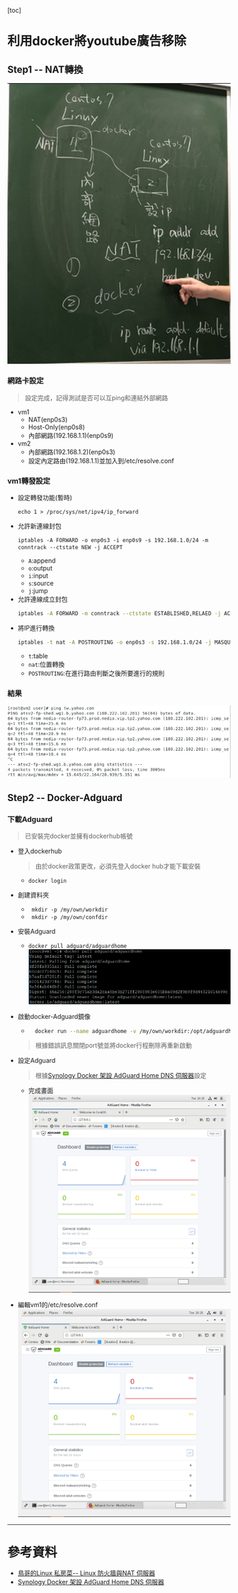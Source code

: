 [toc]
# 利用docker將youtube廣告移除

## Step1 -- NAT轉換

 ![0915-01](./img/20200915/0915-01.jpg)

### 網路卡設定
> 設定完成，記得測試是否可以互ping和連結外部網路

* vm1
    * NAT(enp0s3)
    * Host-Only(enp0s8)
    * 內部網路(192.168.1.1)(enp0s9)
* vm2
    * 內部網路(192.168.1.2)(enp0s3)
    * 設定內定路由(192.168.1.1)並加入到/etc/resolve.conf

### vm1轉發設定
* 設定轉發功能(暫時)
    ```
    echo 1 > /proc/sys/net/ipv4/ip_forward
    ```
* 允許新連線封包
    ```
    iptables -A FORWARD -o enp0s3 -i enp0s9 -s 192.168.1.0/24 -m conntrack --ctstate NEW -j ACCEPT
    ```
    * `A`:append
    * `o`:output
    * `i`:input
    * `s`:source
    * `j`:jump
* 允許連線成立封包
    ```sh
    iptables -A FORWARD -m conntrack --ctstate ESTABLISHED,RELAED -j ACCEPT
    ```
* 將IP進行轉換
    ```sh
    iptables -t nat -A POSTROUTING -o enp0s3 -s 192.168.1.0/24 -j MASQUERADE
    ```
    * `t`:table
    * `nat`:位置轉換
    * `POSTROUTING`:在進行路由判斷之後所要進行的規則

### 結果
![0915-03](./img/20200915/0915-03.png)

## Step2 -- Docker-Adguard

### 下載Adguard
> 已安裝完docker並擁有dockerhub帳號
* 登入dockerhub
    > 由於docker政策更改，必須先登入docker hub才能下載安裝

    * ```docker login```

* 創建資料夾
    * ``` mkdir -p /my/own/workdir```
    * ``` mkdir -p /my/own/confdir```
* 安裝Adguard
    * ```docker pull adguard/adguardhome```
     ![0915-05](./20200915/0915-05.png)
* 啟動docker-Adguard鏡像
    * ```sh
        docker run --name adguardhome -v /my/own/workdir:/opt/adguardhome/work -v /my/own/confdir:/opt/adguardhome/conf -p 53:53/tcp -p 53:53/udp -p 67:67/udp -p 68:68/tcp -p 68:68/udp -p 80:80/tcp -p 443:443/tcp -p 853:853/tcp -p 3000:3000/tcp -d adguard/adguardhome
        ```
    > 根據錯誤訊息關閉port號並將docker行程刪除再重新啟動
* 設定Adguard
    > 根據[Synology Docker 架設 AdGuard Home DNS 伺服器](https://www.sakamoto.blog/synology-adguard-home-dns/)設定
    * 完成畫面
    ![0915-02](./img/20200915/0915-02.png)
* 編輯vm1的/etc/resolve.conf
    ![0915-04](./img/20200915/0915-02.png)
---
# 參考資料
* [鳥哥的Linux 私房菜-- Linux 防火牆與NAT 伺服器](http://linux.vbird.org/linux_server/0250simple_firewall.php)
* [Synology Docker 架設 AdGuard Home DNS 伺服器](https://www.sakamoto.blog/synology-adguard-home-dns/)









